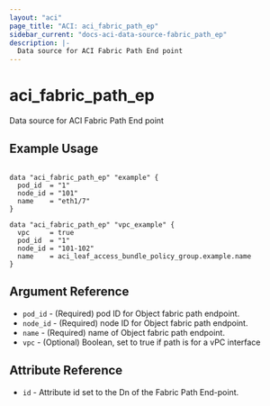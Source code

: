 ```yaml
---
layout: "aci"
page_title: "ACI: aci_fabric_path_ep"
sidebar_current: "docs-aci-data-source-fabric_path_ep"
description: |-
  Data source for ACI Fabric Path End point
---
```


# aci_fabric_path_ep #
Data source for ACI Fabric Path End point

## Example Usage ##

```hcl

data "aci_fabric_path_ep" "example" {
  pod_id  = "1"
  node_id = "101"
  name    = "eth1/7"
}

data "aci_fabric_path_ep" "vpc_example" {
  vpc     = true
  pod_id  = "1"
  node_id = "101-102"
  name    = aci_leaf_access_bundle_policy_group.example.name
}

```

## Argument Reference ##
* `pod_id` - (Required) pod ID for Object fabric path endpoint.
* `node_id` - (Required) node ID for Object fabric path endpoint.
* `name` - (Required) name of Object fabric path endpoint.
* `vpc` - (Optional) Boolean, set to true if path is for a vPC interface



## Attribute Reference

* `id` - Attribute id set to the Dn of the Fabric Path End-point.
